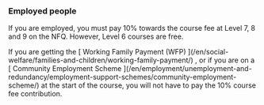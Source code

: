 ###  Employed people

If you are employed, you must pay 10% towards the course fee at Level 7, 8 and
9 on the NFQ. However, Level 6 courses are free.

If you are getting the [ Working Family Payment (WFP) ](/en/social-
welfare/families-and-children/working-family-payment/) , or if you are on a [
Community Employment Scheme ](/en/employment/unemployment-and-
redundancy/employment-support-schemes/community-employment-scheme/) at the
start of the course, you will not have to pay the 10% course fee contribution.
